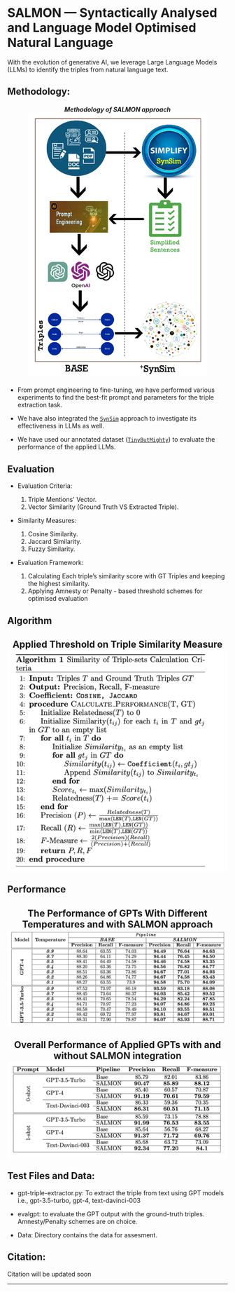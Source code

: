 # SALMON — Syntactically Analysed and Language Model Optimised Natural Language

With the evolution of generative AI, we leverage Large Language Models (LLMs) to identify the triples from natural language text.  


## Methodology:

<h5 align="center">
  Methodology of SALMON approach
  <img align="center" src="SalmonMethod.png" height="600" alt="...">
</h5>

- From prompt engineering to fine-tuning, we have performed various experiments to find the best-fit prompt and parameters for the triple extraction task. 

- We have also integrated the [`SynSim`](https://github.com/salmon-kg/SynSim) approach to investigate its effectiveness in LLMs as well.  
- We have used our annotated dataset ([`TinyButMighty`](https://github.com/salmon-kg/TinyButMighty)) to evaluate the performance of the applied LLMs.  

## Evaluation 
  
- Evaluation Criteria:  
	1. Triple Mentions' Vector.  
	2. Vector Similarity (Ground Truth VS Extracted Triple).  
  
- Similarity Measures:  
	1. Cosine Similarity.  
	2. Jaccard Similarity.  
	3. Fuzzy Similarity.  
  
- Evaluation Framework:  
  1. Calculating Each triple’s similarity score with GT Triples and keeping the highest similarity.
  2. Applying Amnesty or Penalty - based threshold schemes for optimised evaluation

## Algorithm

<h2 align="center">
  Applied Threshold on Triple Similarity Measure
  <img align="center" src="img/algo.png" alt="...">
</h2>

## Performance

<h2 align="center">
  The Performance of GPTs With Different Temperatures and with SALMON approach
  <img align="center" src="img/tmps-gpt.png" alt="...">
</h2>

<h2 align="center">
  Overall Performance of Applied GPTs with and without SALMON integration
  <img align="center" src="img/perf-gpts.png" alt="...">
</h2>

## Test Files and Data:

- gpt-triple-extractor.py: To extract the triple from text using GPT models i.e., gpt-3.5-turbo, gpt-4, text-davinci-003
- evalgpt: to evaluate the GPT output with the ground-truth triples. Amnesty/Penalty schemes are on choice.

- Data: Directory contains the data for assesment.

## Citation:

Citation will be updated soon

---

